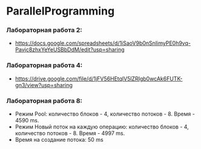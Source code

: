 # ParallelProgramming
### Лабораторная работа 2: 
- https://docs.google.com/spreadsheets/d/1iSaoV9b0nSnIimyPE0h9vq-Pavjc8zhxYeYeUSBbDdM/edit?usp=sharing           
### Лабораторная работа 4: 
- https://drive.google.com/file/d/1jFV56HEtqlV5lZRIgb0wcAk6FUTK-gn3/view?usp=sharing                     
### Лабораторная работа 8:
  - Режим Pool: количество блоков - 4, количество потоков - 8. Время - 4590 ms.
  - Режим Новый поток на каждую операцию: количество блоков - 4, количество потоков - 8. Время - 4997 ms.
  - Время на создание потока: 50 ms
